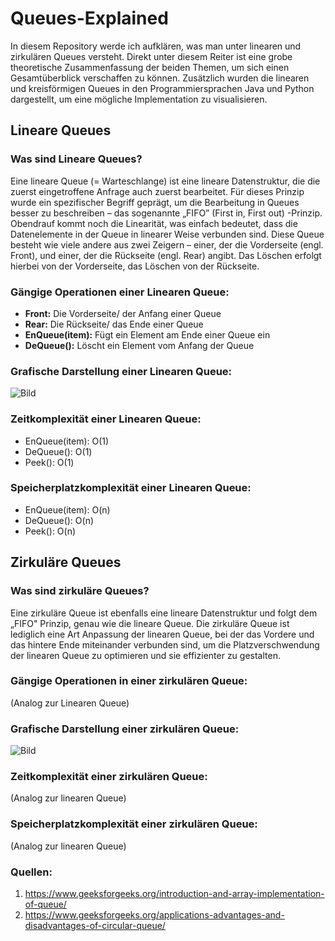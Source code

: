 # Queues-Explained
In diesem Repository werde ich aufklären, was man unter linearen und zirkulären Queues versteht. Direkt unter diesem Reiter ist eine grobe theoretische Zusammenfassung der beiden Themen, um sich einen Gesamtüberblick verschaffen zu können. Zusätzlich wurden die linearen und kreisförmigen Queues in den Programmiersprachen Java und Python dargestellt, um eine mögliche Implementation zu visualisieren. 

## Lineare Queues
### Was sind Lineare Queues?

Eine lineare Queue (= Warteschlange) ist eine lineare Datenstruktur, die die zuerst eingetroffene Anfrage auch zuerst bearbeitet. Für dieses Prinzip wurde ein spezifischer Begriff geprägt, um die Bearbeitung in Queues besser zu beschreiben – das sogenannte „FIFO” (First in, First out) -Prinzip. Obendrauf kommt noch die Linearität, was einfach bedeutet, dass die Datenelemente in der Queue in linearer Weise verbunden sind. Diese Queue besteht wie viele andere aus zwei Zeigern – einer, der die Vorderseite (engl. Front), und einer, der die Rückseite (engl. Rear) angibt. Das Löschen erfolgt hierbei von der Vorderseite, das Löschen von der Rückseite.

### Gängige Operationen einer Linearen Queue: 
- **Front:** Die Vorderseite/ der Anfang einer Queue
- **Rear:** Die Rückseite/ das Ende einer Queue
- **EnQueue(item):** Fügt ein Element am Ende einer Queue ein
- **DeQueue():** Löscht ein Element vom Anfang der Queue

### Grafische Darstellung einer Linearen Queue: 
![Bild](https://media.geeksforgeeks.org/wp-content/uploads/20220816162225/Queue.png)

### Zeitkomplexität einer Linearen Queue:

- EnQueue(item): O(1)
- DeQueue(): O(1)
- Peek(): O(1)

### Speicherplatzkomplexität einer Linearen Queue:

- EnQueue(item): O(n)
- DeQueue(): O(n)
- Peek(): O(n)



## Zirkuläre Queues
### Was sind zirkuläre Queues?

Eine zirkuläre Queue ist ebenfalls eine lineare Datenstruktur und folgt dem „FIFO" Prinzip, genau wie die lineare Queue. Die zirkuläre Queue ist lediglich eine Art Anpassung der linearen Queue, bei der das Vordere und das hintere Ende miteinander verbunden sind, um die Platzverschwendung der linearen Queue zu optimieren und sie effizienter zu gestalten.

### Gängige Operationen in einer zirkulären Queue:

(Analog zur Linearen Queue)

### Grafische Darstellung einer zirkulären Queue:
![Bild](https://media.geeksforgeeks.org/wp-content/uploads/20220608151111/UntitledDiagramdrawio-300x248.png)

### Zeitkomplexität einer zirkulären Queue:

(Analog zur linearen Queue)

### Speicherplatzkomplexität einer zirkulären Queue:

(Analog zur linearen Queue)

### Quellen:

1. https://www.geeksforgeeks.org/introduction-and-array-implementation-of-queue/
2. https://www.geeksforgeeks.org/applications-advantages-and-disadvantages-of-circular-queue/



